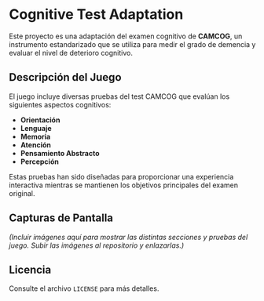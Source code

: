 # Cognitive Test Adaptation 

Este proyecto es una adaptación del examen cognitivo de **CAMCOG**, un instrumento estandarizado que se utiliza para medir el grado de demencia y evaluar el nivel de deterioro cognitivo.

## Descripción del Juego

El juego incluye diversas pruebas del test CAMCOG que evalúan los siguientes aspectos cognitivos:

- **Orientación**
- **Lenguaje**
- **Memoria**
- **Atención**
- **Pensamiento Abstracto**
- **Percepción**

Estas pruebas han sido diseñadas para proporcionar una experiencia interactiva mientras se mantienen los objetivos principales del examen original.

## Capturas de Pantalla

*(Incluir imágenes aquí para mostrar las distintas secciones y pruebas del juego. Subir las imágenes al repositorio y enlazarlas.)*

## Licencia

Consulte el archivo `LICENSE` para más detalles.
